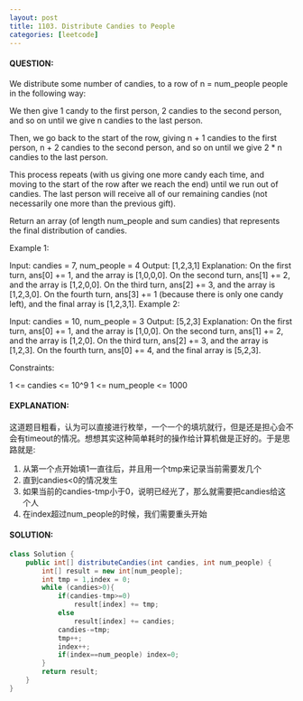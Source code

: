 ```yaml
---
layout: post
title: 1103. Distribute Candies to People
categories: [leetcode]
---
```

#### QUESTION:
We distribute some number of candies, to a row of n = num_people people in the following way:

We then give 1 candy to the first person, 2 candies to the second person, and so on until we give n candies to the last person.

Then, we go back to the start of the row, giving n + 1 candies to the first person, n + 2 candies to the second person, and so on until we give 2 * n candies to the last person.

This process repeats (with us giving one more candy each time, and moving to the start of the row after we reach the end) until we run out of candies.  The last person will receive all of our remaining candies (not necessarily one more than the previous gift).

Return an array (of length num_people and sum candies) that represents the final distribution of candies.

 

Example 1:

Input: candies = 7, num_people = 4
Output: [1,2,3,1]
Explanation:
On the first turn, ans[0] += 1, and the array is [1,0,0,0].
On the second turn, ans[1] += 2, and the array is [1,2,0,0].
On the third turn, ans[2] += 3, and the array is [1,2,3,0].
On the fourth turn, ans[3] += 1 (because there is only one candy left), and the final array is [1,2,3,1].
Example 2:

Input: candies = 10, num_people = 3
Output: [5,2,3]
Explanation: 
On the first turn, ans[0] += 1, and the array is [1,0,0].
On the second turn, ans[1] += 2, and the array is [1,2,0].
On the third turn, ans[2] += 3, and the array is [1,2,3].
On the fourth turn, ans[0] += 4, and the final array is [5,2,3].
 

Constraints:

1 <= candies <= 10^9
1 <= num_people <= 1000
#### EXPLANATION:

这道题目粗看，认为可以直接进行枚举，一个一个的填坑就行，但是还是担心会不会有timeout的情况。想想其实这种简单耗时的操作给计算机做是正好的。于是思路就是:  
1. 从第一个点开始填1一直往后，并且用一个tmp来记录当前需要发几个  
2. 直到candies<0的情况发生  
3. 如果当前的candies-tmp小于0，说明已经光了，那么就需要把candies给这个人  
4. 在index超过num_people的时候，我们需要重头开始

#### SOLUTION:
```java
class Solution {
    public int[] distributeCandies(int candies, int num_people) {
        int[] result = new int[num_people];
        int tmp = 1,index = 0;
        while (candies>0){
            if(candies-tmp>=0)
                result[index] += tmp;
            else
                result[index] += candies;
            candies-=tmp;
            tmp++;
            index++;
            if(index==num_people) index=0;
        }
        return result;
    }
}
```
